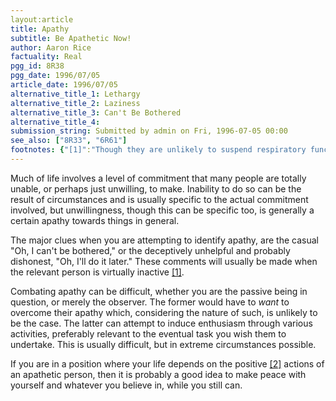 ```yaml
---
layout:article
title: Apathy
subtitle: Be Apathetic Now!
author: Aaron Rice
factuality: Real
pgg_id: 8R38
pgg_date: 1996/07/05
article_date: 1996/07/05
alternative_title_1: Lethargy
alternative_title_2: Laziness
alternative_title_3: Can't Be Bothered
alternative_title_4: 
submission_string: Submitted by admin on Fri, 1996-07-05 00:00
see_also: ["8R33", "6R61"]
footnotes: {"[1]":"Though they are unlikely to suspend respiratory functions, unless they are dead.","[2]":"If it depends on them being totally disinterested, then you're in luck."}
---
```

<div>
<p>Much of life involves a level of commitment that many people are totally unable, or perhaps just unwilling, to make. Inability to do so can be the result of circumstances and is usually specific to the actual commitment involved, but unwillingness, though this can be specific too, is generally a certain apathy towards things in general.</p>
<p>The major clues when you are attempting to identify apathy, are the casual "Oh, I can't be bothered," or the deceptively unhelpful and probably dishonest, "Oh, I'll do it later." These comments will usually be made when the relevant person is virtually inactive <a href="#footnotes.1" class="footnote-link">[1]</a>.</p>
<p>Combating apathy can be difficult, whether you are the passive being in question, or merely the observer. The former would have to <em>want</em> to overcome their apathy which, considering the nature of such, is unlikely to be the case. The latter can attempt to induce enthusiasm through various activities, preferably relevant to the eventual task you wish them to undertake. This is usually difficult, but in extreme circumstances possible.</p>
<p>If you are in a position where your life depends on the positive <a href="#footnotes.2" class="footnote-link">[2]</a> actions of an apathetic person, then it is probably a good idea to make peace with yourself and whatever you believe in, while you still can.</p>
</div>
